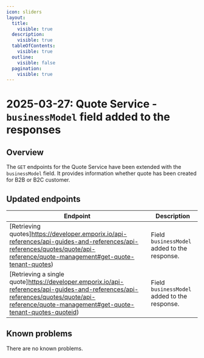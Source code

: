```yaml
---
icon: sliders
layout:
  title:
    visible: true
  description:
    visible: true
  tableOfContents:
    visible: true
  outline:
    visible: false
  pagination:
    visible: true
---
```

# 2025-03-27: Quote Service - `businessModel` field added to the responses

## Overview

The `GET` endpoints for the Quote Service have been extended with the `businessModel` field. It provides information whether quote has been created for B2B or B2C customer.

## Updated endpoints

| Endpoint                                                                        | Description                                  |
|---------------------------------------------------------------------------------|----------------------------------------------|
| [Retrieving quotes]https://developer.emporix.io/api-references/api-guides-and-references/api-references/quotes/quote/api-reference/quote-management#get-quote-tenant-quotes)            | Field `businessModel` added to the response. |
| [Retrieving a single quote]https://developer.emporix.io/api-references/api-guides-and-references/api-references/quotes/quote/api-reference/quote-management#get-quote-tenant-quotes-quoteid) | Field `businessModel` added to the response. |

## Known problems

There are no known problems.